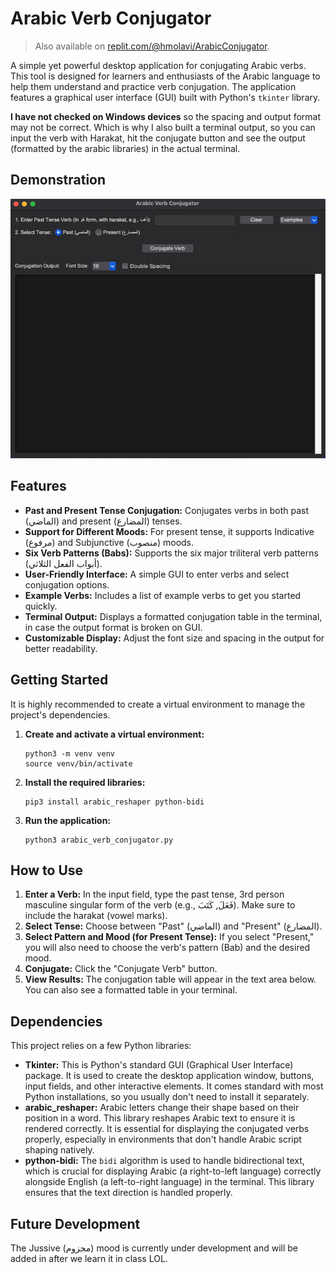 # Arabic Verb Conjugator

>Also available on [replit.com/@hmolavi/ArabicConjugator](https://replit.com/@hmolavi/ArabicConjugator).

A simple yet powerful desktop application for conjugating Arabic verbs. This tool is designed for learners and enthusiasts of the Arabic language to help them understand and practice verb conjugation. The application features a graphical user interface (GUI) built with Python's `tkinter` library.

**I have not checked on Windows devices** so the spacing and output format may not be correct. Which is why I also built a terminal output, so you can input the verb with Harakat, hit the conjugate button and see the output (formatted by the arabic libraries) in the actual terminal.

## Demonstration

<div align="center">

![example2](/assets/example2.gif)

</div>

## Features

*   **Past and Present Tense Conjugation:** Conjugates verbs in both past (الماضي) and present (المضارع) tenses.
*   **Support for Different Moods:** For present tense, it supports Indicative (مرفوع) and Subjunctive (منصوب) moods.
*   **Six Verb Patterns (Babs):** Supports the six major triliteral verb patterns (أبواب الفعل الثلاثي).
*   **User-Friendly Interface:** A simple GUI to enter verbs and select conjugation options.
*   **Example Verbs:** Includes a list of example verbs to get you started quickly.
*   **Terminal Output:** Displays a formatted conjugation table in the terminal, in case the output format is broken on GUI.
*   **Customizable Display:** Adjust the font size and spacing in the output for better readability.

## Getting Started

It is highly recommended to create a virtual environment to manage the project's dependencies.

1.  **Create and activate a virtual environment:**

    ```shell
    python3 -m venv venv
    source venv/bin/activate
    ```

2.  **Install the required libraries:**

    ```shell
    pip3 install arabic_reshaper python-bidi
    ```

3.  **Run the application:**

    ```shell
    python3 arabic_verb_conjugator.py
    ```

## How to Use

1.  **Enter a Verb:** In the input field, type the past tense, 3rd person masculine singular form of the verb (e.g., فَعَلَ, كَتَبَ). Make sure to include the harakat (vowel marks).
2.  **Select Tense:** Choose between "Past" (الماضي) and "Present" (المضارع).
3.  **Select Pattern and Mood (for Present Tense):** If you select "Present," you will also need to choose the verb's pattern (Bab) and the desired mood.
4.  **Conjugate:** Click the "Conjugate Verb" button.
5.  **View Results:** The conjugation table will appear in the text area below. You can also see a formatted table in your terminal.

## Dependencies

This project relies on a few Python libraries:

*   **Tkinter:** This is Python's standard GUI (Graphical User Interface) package. It is used to create the desktop application window, buttons, input fields, and other interactive elements. It comes standard with most Python installations, so you usually don't need to install it separately.
*   **arabic_reshaper:** Arabic letters change their shape based on their position in a word. This library reshapes Arabic text to ensure it is rendered correctly. It is essential for displaying the conjugated verbs properly, especially in environments that don't handle Arabic script shaping natively.
*   **python-bidi:** The `bidi` algorithm is used to handle bidirectional text, which is crucial for displaying Arabic (a right-to-left language) correctly alongside English (a left-to-right language) in the terminal. This library ensures that the text direction is handled properly.

## Future Development

The Jussive (مجزوم) mood is currently under development and will be added in after we learn it in class LOL.